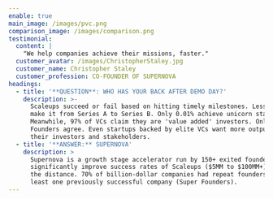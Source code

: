 ```yaml
---
enable: true
main_image: /images/pvc.png
comparison_image: /images/comparison.png
testimonial:
  content: |
    "We help companies achieve their missions, faster."
  customer_avatar: /images/ChristopherStaley.jpg
  customer_name: Christopher Staley
  customer_profession: CO-FOUNDER OF SUPERNOVA
headings:
  - title: '**QUESTION**: WHO HAS YOUR BACK AFTER DEMO DAY?'
    description: >-
      Scaleups succeed or fail based on hitting timely milestones. Less than 50%
      make it from Series A to Series B. Only 0.01% achieve unicorn status.
      Meanwhile, 97% of VCs claim they are 'value added' investors. Only 31% of
      Founders agree. Even startups backed by elite VCs want more output from
      their investors and stakeholders.
  - title: '**ANSWER:** SUPERNOVA'
    description: >
      Supernova is a growth stage accelerator run by 150+ exited founders to
      significantly improve success rates of Scaleups ($5MM to $100MM+) that go
      the distance. 70% of billion-dollar companies had repeat founders of at
      least one previously successful company (Super Founders).
---
```



